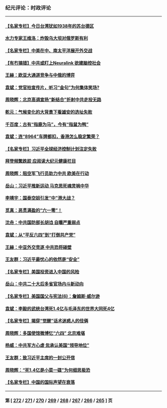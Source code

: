 ### 纪元评论：时政评论
---
#### [【名家专栏】今日台湾犹如1938年的苏台德区](../../pages/nsc1025/n14011699.md) 
#### [水力专家王维洛：炸毁乌大坝对俄罗斯有利](../../pages/nsc1025/n14012404.md) 
#### [【名家专栏】中美在中、南太平洋展开外交战](../../pages/nsc1025/n14011698.md) 
#### [【有冇搞错】中共或盯上Neuralink 欲建脑控社会](../../pages/nsc1025/n14012398.md) 
#### [王赫：欧亚大通道竞争与中俄的博弈](../../pages/nsc1025/n14012058.md) 
#### [袁斌：党官拍宣传片，听习“金句”为何集体笑场?](../../pages/nsc1025/n14012086.md) 
#### [周晓辉：北京高调宣扬“新结合”折射中共走投无路](../../pages/nsc1025/n14011841.md) 
#### [乾元：气候变化的大背景下看雄安的选址失败](../../pages/nsc1025/n14011349.md) 
#### [千百度：古有“指鹿为马”，今有“指鼠为鸭”](../../pages/nsc1025/n14011515.md) 
#### [袁斌：连“8964”车牌都扣，香港怎么稳定繁荣？](../../pages/nsc1025/n14011364.md) 
#### [【名家专栏】习近平全球经济控制计划注定失败](../../pages/nsc1025/n14011053.md) 
#### [拜登频繁跌跤 应阅读大纪元健康栏目](../../pages/nsc1025/n14011175.md) 
#### [周晓辉：阻空军飞行员助力中共 欧美在行动](../../pages/nsc1025/n14011198.md) 
#### [岳山：习近平推新运动 马克思死魂灵祸中华](../../pages/nsc1025/n14011116.md) 
#### [李靖宇：国泰空姐引发“中”港大战？](../../pages/nsc1025/n14010977.md) 
#### [觅真：恶贯满盈的“六一零”！](../../pages/nsc1025/n14010858.md) 
#### [沈舟：中共国防部长胡诌 自曝严重弱点](../../pages/nsc1025/n14010773.md) 
#### [袁斌：从“平反六四”到“打倒共产党”](../../pages/nsc1025/n14010702.md) 
#### [王赫：中亚外交竞逐 中共恐将碰壁](../../pages/nsc1025/n14010674.md) 
#### [王友群：习近平最忧心的依然是“安全”](../../pages/nsc1025/n14010781.md) 
#### [【名家专栏】美国投资进入中国的风险](../../pages/nsc1025/n14010365.md) 
#### [岳山：中共二十大后多省官场内斗新动向](../../pages/nsc1025/n14010293.md) 
#### [【名家专栏】美国国父与宪法(6)：詹姆斯‧威尔逊](../../pages/nsc1025/n14008891.md) 
#### [袁斌：李毅的武统台湾死1.4亿与毛泽东的世界大同死4亿](../../pages/nsc1025/n14010108.md) 
#### [【名家专栏】揭穿“觉醒”话术迷惑人的伎俩](../../pages/nsc1025/n14009735.md) 
#### [周晓辉：多国使馆微博忆“六四” 北京难堪](../../pages/nsc1025/n14009823.md) 
#### [杨威：中共军方心虚 忽承认美国“领导地位”](../../pages/nsc1025/n14009807.md) 
#### [王友群：致习近平主席的一封公开信](../../pages/nsc1025/n14009446.md) 
#### [周晓辉：“死1.4亿是小菜一碟”为何细思极恐](../../pages/nsc1025/n14009445.md) 
#### [【名家专栏】中国的国际声望在衰落](../../pages/nsc1025/n14008890.md) 

---
#### 第 [ [272](./272.md) / [271](./271.md) / [270](./270.md) / [269](./269.md) / [268](./268.md) / [267](./267.md) / [266](./266.md) / [265](./265.md) ] 页
